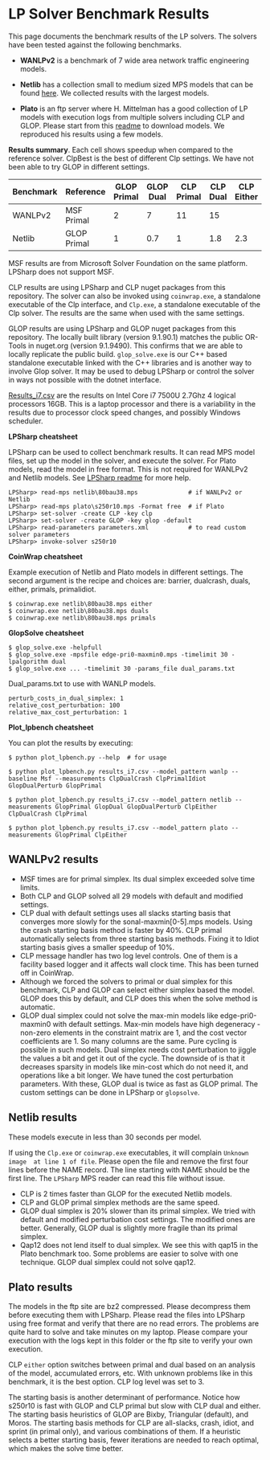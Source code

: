 # LP Solver Benchmark Results

This page documents the benchmark results of the LP solvers. The solvers have
been tested against the following benchmarks.

- __WANLPv2__ is a benchmark of 7 wide area network traffic engineering models.

- __Netlib__ has a collection small to medium sized MPS models that can be found
  [here](https://www.cuter.rl.ac.uk/Problems/netlib.shtml). We collected results
  with the largest models.

- __Plato__ is an ftp server where H. Mittelman has a good collection of LP
  models with execution logs from multiple solvers including CLP and GLOP.
  Please start from this [readme](http://plato.asu.edu/ftp/lpsimp.html) to
  download models. We reproduced his results using a few models.

__Results summary__. Each cell shows speedup when compared to the reference
solver. ClpBest is the best of different Clp settings. We have not been able to
try GLOP in different settings.

|Benchmark|Reference|GLOP Primal|GLOP Dual|CLP Primal|CLP Dual|CLP Either|
|--|--|--|--|--|--|--|
|WANLPv2|MSF Primal|2|7|11|15|
|Netlib|GLOP Primal|1|0.7|1|1.8|2.3|

MSF results are from Microsoft Solver Foundation on the same platform. LPSharp does not support MSF.

CLP results are using LPSharp and CLP nuget packages from this repository. The solver can
also be invoked using `coinwrap.exe`, a standalone executable of the Clp
interface, and `Clp.exe`, a standalone executable of the Clp solver. The results
are the same when used with the same settings.

GLOP results are using LPSharp and GLOP nuget packages from this repository. The
locally built library (version 9.1.90.1) matches the public OR-Tools in
nuget.org (version 9.1.9490). This confirms that we are able to locally
replicate the public build. `glop_solve.exe` is our C++ based standalone
executable linked with the C++ libraries and is another way to involve Glop
solver. It may be used to debug LPSharp or control the solver in ways not
possible with the dotnet interface.

[Results_i7.csv](results_i7.csv) are the results on Intel Core i7 7500U 2.7Ghz 4
logical processors 16GB. This is a laptop processor and there is a variability
in the results due to processor clock speed changes, and possibly Windows
scheduler.

__LPSharp cheatsheet__

LPSharp can be used to collect benchmark results. It can read MPS model files,
set up the model in the solver, and execute the solver. For Plato models, read
the model in free format. This is not required for WANLPv2 and Netlib models.
See [LPSharp readme](../LPSharp/Readme.md) for more help.
```
LPSharp> read-mps netlib\80bau38.mps              # if WANLPv2 or Netlib
LPSharp> read-mps plato\s250r10.mps -Format free  # if Plato
LPSharp> set-solver -create CLP -key clp
LPSharp> set-solver -create GLOP -key glop -default
LPSharp> read-parameters parameters.xml           # to read custom solver parameters
LPSharp> invoke-solver s250r10
```

__CoinWrap cheatsheet__

Example execution of Netlib and Plato models in different settings. The second
argument is the recipe and choices are: barrier, dualcrash, duals, either,
primals, primalidiot.

```
$ coinwrap.exe netlib\80bau38.mps either
$ coinwrap.exe netlib\80bau38.mps duals
$ coinwrap.exe netlib\80bau38.mps primals
```

__GlopSolve cheatsheet__

```
$ glop_solve.exe -helpfull
$ glop_solve.exe -mpsfile edge-pri0-maxmin0.mps -timelimit 30 -lpalgorithm dual
$ glop_solve.exe ... -timelimit 30 -params_file dual_params.txt
```

Dual_params.txt to use with WANLP models.
```
perturb_costs_in_dual_simplex: 1
relative_cost_perturbation: 100
relative_max_cost_perturbation: 1
```

__Plot_lpbench cheatsheet__

You can plot the results by executing:

```
$ python plot_lpbench.py --help  # for usage

$ python plot_lpbench.py results_i7.csv --model_pattern wanlp --baseline Msf --measurements ClpDualCrash ClpPrimalIdiot GlopDualPerturb GlopPrimal

$ python plot_lpbench.py results_i7.csv --model_pattern netlib --measurements GlopPrimal GlopDual GlopDualPerturb ClpEither ClpDualCrash ClpPrimal

$ python plot_lpbench.py results_i7.csv --model_pattern plato --measurements GlopPrimal ClpEither
```

## WANLPv2 results

- MSF times are for primal simplex. Its dual simplex exceeded solve time limits.
- Both CLP and GLOP solved all 29 models with default and modified settings.
- CLP dual with default settings uses all slacks starting basis that converges
  more slowly for the sonal-maxmin[0-5].mps models. Using the crash starting
  basis method is faster by 40%. CLP primal automatically selects from three
  starting basis methods. Fixing it to Idiot starting basis gives a smaller
  speedup of 10%.
- CLP message handler has two log level controls. One of them is a facility
  based logger and it affects wall clock time. This has been turned off in
  CoinWrap.
- Although we forced the solvers to primal or dual simplex for this benchmark,
  CLP and GLOP can select either simplex based the model. GLOP does this by
  default, and CLP does this when the solve method is automatic.
- GLOP dual simplex could not solve the max-min models like edge-pri0-maxmin0
  with default settings. Max-min models have high degeneracy - non-zero elements
  in the constraint matrix are 1, and the cost vector coefficients are 1. So
  many columns are the same. Pure cycling is possible in such models. Dual
  simplex needs cost perturbation to jiggle the values a bit and get it out of
  the cycle. The downside of is that it decreases sparsity in models like
  min-cost which do not need it, and operations like a bit longer. We have tuned
  the cost perturbation parameters. With these, GLOP dual is twice as fast as
  GLOP primal. The custom settings can be done in LPSharp or `glopsolve`.


## Netlib results

These models execute in less than 30 seconds per model.

If using the `Clp.exe` or `coinwrap.exe` executables, it will complain `Unknown
image  at line 1 of file`. Please open the file and remove the first four lines
before the NAME record. The line starting with NAME should be the first line.
The `LPSharp` MPS reader can read this file without issue.

- CLP is 2 times faster than GLOP for the executed Netlib models.
- CLP and GLOP primal simplex methods are the same speed.
- GLOP dual simplex is 20% slower than its primal simplex. We tried with default
  and modified perturbation cost settings. The modified ones are better.
  Generally, GLOP dual is slightly more fragile than its primal simplex.
- Qap12 does not lend itself to dual simplex. We see this with qap15 in the
  Plato benchmark too. Some problems are easier to solve with one technique.
  GLOP dual simplex could not solve qap12.

## Plato results

The models in the ftp site are bz2 compressed. Please decompress them before
executing them with LPSharp. Please read the files into LPSharp using free
format and verify that there are no read errors. The problems are quite hard to
solve and take minutes on my laptop. Please compare your execution with the logs
kept in this folder or the ftp site to verify your own execution.

CLP `either` option switches between primal and dual based on an analysis of the
model, accumulated errors, etc. With unknown problems like in this benchmark, it
is the best option. CLP log level was set to 3.

The starting basis is another determinant of performance. Notice how s250r10 is
fast with GLOP and CLP primal but slow with CLP dual and either. The starting
basis heuristics of GLOP are Bixby, Triangular (default), and Moros. The
starting basis methods for CLP are all-slacks, crash, idiot, and sprint (in
primal only), and various combinations of them. If a heuristic selects a better
starting basis, fewer iterations are needed to reach optimal, which makes the
solve time better.

